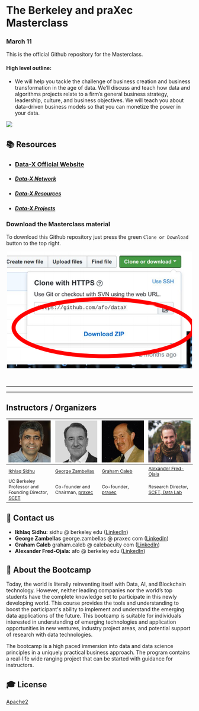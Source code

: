 The Berkeley and praXec Masterclass
=======================

### March 11

This is the official Github repository for the Masterclass.

#### High level outline:
* We will help you tackle the challenge of business creation and business transformation in the age of data. We’ll discuss and teach how data and algorithms projects relate to a firm’s general business strategy, leadership, culture, and business objectives. We will teach you about data-driven business models so that you can monetize the power in your data.

<a href='https://data-x.blog'>
<img src='https://img.shields.io/badge/Data--X-Berkeley-yellow.svg'>
</a>


## 📚 Resources

* ### [Data-X Official Website](https://data-x.blog/)
* ##### [Data-X Network](https://data-x.blog/advisors/)
* ##### [Data-X Resources](https://data-x.blog/resources/)
* ##### [Data-X Projects](https://data-x.blog/projects/)


### Download the Masterclass material

To download this Github repository just press the green `Clone or Download` button to the top right.

<p align='center'>
   <img src="./imgs/zip.png" alt="download" width='500px'>
</p>
<br>





___

<!---## 📝 Masterclass Schedule

<p align='center'>
   <img src="./imgs/sched.png" alt="download" width='900px'>
</p>
<br>--->

---

## Instructors / Organizers

<table style="table-layout: fixed; font-size: 88%;">
  <thead>
    <tr>
      <th style="width: 20%;"><img src="imgs/ikhlaq.jpeg" alt="Ikhlaq Sidhu" width=150px></th>
      <th style="width: 20%;"><img src="imgs/george.jpeg" alt="George" width=150px></th>
      <th style="width: 20%;"><img src="imgs/graham.jpeg" alt="Graham" width=220px></th>
      <th style="width: 20%;"><img src="imgs/alex.jpg" alt="Alexander Fred-Ojala" width=150px></th>
    </tr>
  </thead>
  <tbody>
    <tr>
      <td><a href="https://www.linkedin.com/in/sidhu/">Ikhlaq Sidhu</a></td>
      <td><a href="https://www.linkedin.com/in/sir-george-zambellas-dsc-fraes-57930711a/">George Zambellas</a></td>
      <td><a href="https://www.linkedin.com/in/graham-caleb-78282a5b/">Graham Caleb</a></td>
      <td><a href="https://www.linkedin.com/in/alexanderfo">Alexander Fred-Ojala</a></td>
    </tr>
    <tr>
      <td>UC Berkeley Professor and Founding Director, <a href="https://scet.berkeley.edu/">SCET</a></td>
      <td>Co-founder and Chairman, <a href="https://www.praxec.com/">praxec</a></td>
      <td>Co-founder, <a href="https://www.praxec.com/">praxec</a></td>
      <td>Research Director, <a href="http://scet.berkeley.edu/data-lab">SCET, Data Lab</a></td>
    </tr>
  </tbody>
</table>




## 📧 Contact us

- **Ikhlaq Sidhu:** sidhu @ berkeley edu ([LinkedIn](https://www.linkedin.com/in/ikhlaq/))
- **George Zambellas** 	george.zambellas @ praxec com ([LinkedIn](https://www.linkedin.com/in/sir-george-zambellas-dsc-fraes-57930711a/))
- **Graham Caleb** graham.caleb @ calebacuity com ([LinkedIn](https://www.linkedin.com/in/graham-caleb-78282a5b/))
- **Alexander Fred-Ojala:** afo @ berkeley edu ([LinkedIn](https://www.linkedin.com/in/alexanderfo/))

## 📁 About the Bootcamp

Today, the world is literally reinventing itself with Data, AI, and Blockchain technology.  However, neither leading companies nor the world’s top students have the complete knowledge set to participate in this newly developing world.  This course provides the tools and understanding to boost the participant's ability to implement and understand the emerging data applications of the future.  This bootcamp is suitable for individuals interested in understanding of emerging technologies and application opportunities in new ventures, industry project areas, and potential support of research with data technologies.

The bootcamp is a high paced immersion into data and data science principles in a uniquely practical business approach.  The program contains a real-life wide ranging project that can be started with guidance for instructors.

## 🎓 License

[Apache2](https://www.apache.org/licenses/LICENSE-2.0)

